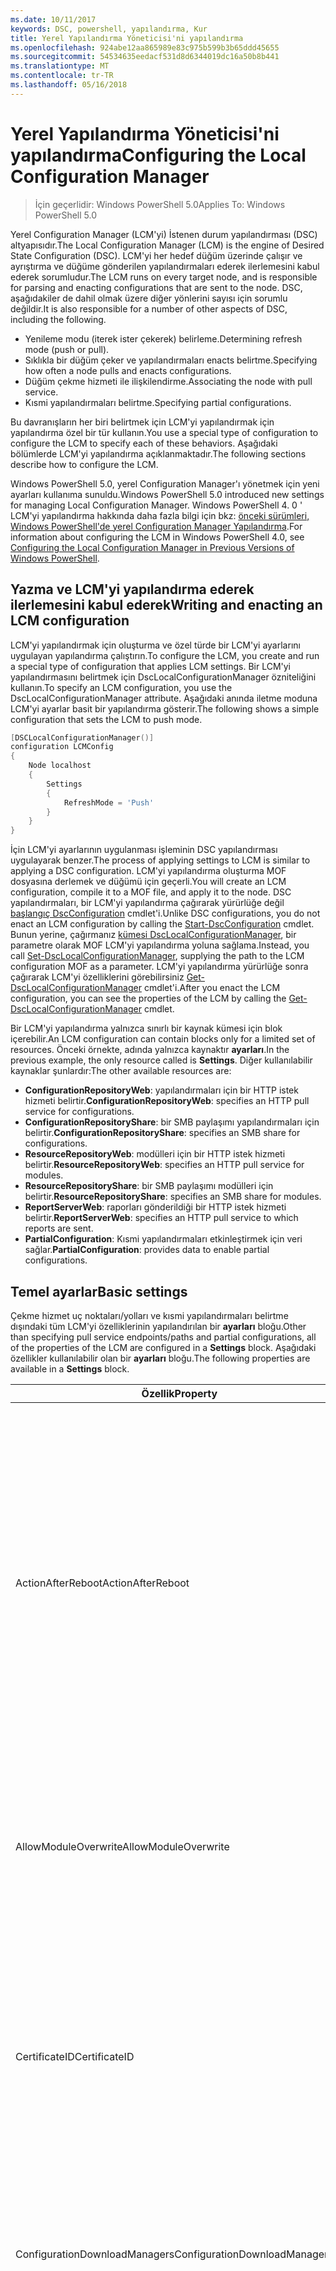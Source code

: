 ```yaml
---
ms.date: 10/11/2017
keywords: DSC, powershell, yapılandırma, Kur
title: Yerel Yapılandırma Yöneticisi'ni yapılandırma
ms.openlocfilehash: 924abe12aa865989e83c975b599b3b65ddd45655
ms.sourcegitcommit: 54534635eedacf531d8d6344019dc16a50b8b441
ms.translationtype: MT
ms.contentlocale: tr-TR
ms.lasthandoff: 05/16/2018
---
```

# <a name="configuring-the-local-configuration-manager"></a><span data-ttu-id="db938-103">Yerel Yapılandırma Yöneticisi'ni yapılandırma</span><span class="sxs-lookup"><span data-stu-id="db938-103">Configuring the Local Configuration Manager</span></span>

> <span data-ttu-id="db938-104">İçin geçerlidir: Windows PowerShell 5.0</span><span class="sxs-lookup"><span data-stu-id="db938-104">Applies To: Windows PowerShell 5.0</span></span>

<span data-ttu-id="db938-105">Yerel Configuration Manager (LCM'yi) İstenen durum yapılandırması (DSC) altyapısıdır.</span><span class="sxs-lookup"><span data-stu-id="db938-105">The Local Configuration Manager (LCM) is the engine of Desired State Configuration (DSC).</span></span>
<span data-ttu-id="db938-106">LCM'yi her hedef düğüm üzerinde çalışır ve ayrıştırma ve düğüme gönderilen yapılandırmaları ederek ilerlemesini kabul ederek sorumludur.</span><span class="sxs-lookup"><span data-stu-id="db938-106">The LCM runs on every target node, and is responsible for parsing and enacting configurations that are sent to the node.</span></span>
<span data-ttu-id="db938-107">DSC, aşağıdakiler de dahil olmak üzere diğer yönlerini sayısı için sorumlu değildir.</span><span class="sxs-lookup"><span data-stu-id="db938-107">It is also responsible for a number of other aspects of DSC, including the following.</span></span>

- <span data-ttu-id="db938-108">Yenileme modu (iterek ister çekerek) belirleme.</span><span class="sxs-lookup"><span data-stu-id="db938-108">Determining refresh mode (push or pull).</span></span>
- <span data-ttu-id="db938-109">Sıklıkla bir düğüm çeker ve yapılandırmaları enacts belirtme.</span><span class="sxs-lookup"><span data-stu-id="db938-109">Specifying how often a node pulls and enacts configurations.</span></span>
- <span data-ttu-id="db938-110">Düğüm çekme hizmeti ile ilişkilendirme.</span><span class="sxs-lookup"><span data-stu-id="db938-110">Associating the node with pull service.</span></span>
- <span data-ttu-id="db938-111">Kısmi yapılandırmaları belirtme.</span><span class="sxs-lookup"><span data-stu-id="db938-111">Specifying partial configurations.</span></span>

<span data-ttu-id="db938-112">Bu davranışların her biri belirtmek için LCM'yi yapılandırmak için yapılandırma özel bir tür kullanın.</span><span class="sxs-lookup"><span data-stu-id="db938-112">You use a special type of configuration to configure the LCM to specify each of these behaviors.</span></span>
<span data-ttu-id="db938-113">Aşağıdaki bölümlerde LCM'yi yapılandırma açıklanmaktadır.</span><span class="sxs-lookup"><span data-stu-id="db938-113">The following sections describe how to configure the LCM.</span></span>

<span data-ttu-id="db938-114">Windows PowerShell 5.0, yerel Configuration Manager'ı yönetmek için yeni ayarları kullanıma sunuldu.</span><span class="sxs-lookup"><span data-stu-id="db938-114">Windows PowerShell 5.0 introduced new settings for managing Local Configuration Manager.</span></span>
<span data-ttu-id="db938-115">Windows PowerShell 4. 0 ' LCM'yi yapılandırma hakkında daha fazla bilgi için bkz: [önceki sürümleri, Windows PowerShell'de yerel Configuration Manager Yapılandırma](metaconfig4.md).</span><span class="sxs-lookup"><span data-stu-id="db938-115">For information about configuring the LCM in Windows PowerShell 4.0, see [Configuring the Local Configuration Manager in Previous Versions of Windows PowerShell](metaconfig4.md).</span></span>

## <a name="writing-and-enacting-an-lcm-configuration"></a><span data-ttu-id="db938-116">Yazma ve LCM'yi yapılandırma ederek ilerlemesini kabul ederek</span><span class="sxs-lookup"><span data-stu-id="db938-116">Writing and enacting an LCM configuration</span></span>

<span data-ttu-id="db938-117">LCM'yi yapılandırmak için oluşturma ve özel türde bir LCM'yi ayarlarını uygulayan yapılandırma çalıştırın.</span><span class="sxs-lookup"><span data-stu-id="db938-117">To configure the LCM, you create and run a special type of configuration that applies LCM settings.</span></span>
<span data-ttu-id="db938-118">Bir LCM'yi yapılandırmasını belirtmek için DscLocalConfigurationManager özniteliğini kullanın.</span><span class="sxs-lookup"><span data-stu-id="db938-118">To specify an LCM configuration, you use the DscLocalConfigurationManager attribute.</span></span>
<span data-ttu-id="db938-119">Aşağıdaki anında iletme moduna LCM'yi ayarlar basit bir yapılandırma gösterir.</span><span class="sxs-lookup"><span data-stu-id="db938-119">The following shows a simple configuration that sets the LCM to push mode.</span></span>

```powershell
[DSCLocalConfigurationManager()]
configuration LCMConfig
{
    Node localhost
    {
        Settings
        {
            RefreshMode = 'Push'
        }
    }
}
```

<span data-ttu-id="db938-120">İçin LCM'yi ayarlarının uygulanması işleminin DSC yapılandırması uygulayarak benzer.</span><span class="sxs-lookup"><span data-stu-id="db938-120">The process of applying settings to LCM is similar to applying a DSC configuration.</span></span>
<span data-ttu-id="db938-121">LCM'yi yapılandırma oluşturma MOF dosyasına derlemek ve düğümü için geçerli.</span><span class="sxs-lookup"><span data-stu-id="db938-121">You will create an LCM configuration, compile it to a MOF file, and apply it to the node.</span></span>
<span data-ttu-id="db938-122">DSC yapılandırmaları, bir LCM'yi yapılandırma çağırarak yürürlüğe değil [başlangıç DscConfiguration](https://technet.microsoft.com/en-us/library/dn521623.aspx) cmdlet'i.</span><span class="sxs-lookup"><span data-stu-id="db938-122">Unlike DSC configurations, you do not enact an LCM configuration by calling the [Start-DscConfiguration](https://technet.microsoft.com/en-us/library/dn521623.aspx) cmdlet.</span></span>
<span data-ttu-id="db938-123">Bunun yerine, çağırmanız [kümesi DscLocalConfigurationManager](https://technet.microsoft.com/en-us/library/dn521621.aspx), bir parametre olarak MOF LCM'yi yapılandırma yoluna sağlama.</span><span class="sxs-lookup"><span data-stu-id="db938-123">Instead, you call [Set-DscLocalConfigurationManager](https://technet.microsoft.com/en-us/library/dn521621.aspx), supplying the path to the LCM configuration MOF as a parameter.</span></span>
<span data-ttu-id="db938-124">LCM'yi yapılandırma yürürlüğe sonra çağırarak LCM'yi özelliklerini görebilirsiniz [Get-DscLocalConfigurationManager](https://technet.microsoft.com/en-us/library/dn407378.aspx) cmdlet'i.</span><span class="sxs-lookup"><span data-stu-id="db938-124">After you enact the LCM configuration, you can see the properties of the LCM by calling the [Get-DscLocalConfigurationManager](https://technet.microsoft.com/en-us/library/dn407378.aspx) cmdlet.</span></span>

<span data-ttu-id="db938-125">Bir LCM'yi yapılandırma yalnızca sınırlı bir kaynak kümesi için blok içerebilir.</span><span class="sxs-lookup"><span data-stu-id="db938-125">An LCM configuration can contain blocks only for a limited set of resources.</span></span>
<span data-ttu-id="db938-126">Önceki örnekte, adında yalnızca kaynaktır **ayarları**.</span><span class="sxs-lookup"><span data-stu-id="db938-126">In the previous example, the only resource called is **Settings**.</span></span>
<span data-ttu-id="db938-127">Diğer kullanılabilir kaynaklar şunlardır:</span><span class="sxs-lookup"><span data-stu-id="db938-127">The other available resources are:</span></span>

* <span data-ttu-id="db938-128">**ConfigurationRepositoryWeb**: yapılandırmaları için bir HTTP istek hizmeti belirtir.</span><span class="sxs-lookup"><span data-stu-id="db938-128">**ConfigurationRepositoryWeb**: specifies an HTTP pull service for configurations.</span></span>
* <span data-ttu-id="db938-129">**ConfigurationRepositoryShare**: bir SMB paylaşımı yapılandırmaları için belirtir.</span><span class="sxs-lookup"><span data-stu-id="db938-129">**ConfigurationRepositoryShare**: specifies an SMB share for configurations.</span></span>
* <span data-ttu-id="db938-130">**ResourceRepositoryWeb**: modülleri için bir HTTP istek hizmeti belirtir.</span><span class="sxs-lookup"><span data-stu-id="db938-130">**ResourceRepositoryWeb**: specifies an HTTP pull service for modules.</span></span>
* <span data-ttu-id="db938-131">**ResourceRepositoryShare**: bir SMB paylaşımı modülleri için belirtir.</span><span class="sxs-lookup"><span data-stu-id="db938-131">**ResourceRepositoryShare**: specifies an SMB share for modules.</span></span>
* <span data-ttu-id="db938-132">**ReportServerWeb**: raporları gönderildiği bir HTTP istek hizmeti belirtir.</span><span class="sxs-lookup"><span data-stu-id="db938-132">**ReportServerWeb**: specifies an HTTP pull service to which reports are sent.</span></span>
* <span data-ttu-id="db938-133">**PartialConfiguration**: Kısmi yapılandırmaları etkinleştirmek için veri sağlar.</span><span class="sxs-lookup"><span data-stu-id="db938-133">**PartialConfiguration**: provides data to enable partial configurations.</span></span>

## <a name="basic-settings"></a><span data-ttu-id="db938-134">Temel ayarlar</span><span class="sxs-lookup"><span data-stu-id="db938-134">Basic settings</span></span>

<span data-ttu-id="db938-135">Çekme hizmet uç noktaları/yolları ve kısmi yapılandırmaları belirtme dışındaki tüm LCM'yi özelliklerinin yapılandırılan bir **ayarları** bloğu.</span><span class="sxs-lookup"><span data-stu-id="db938-135">Other than specifying pull service endpoints/paths and partial configurations, all of the properties of the LCM are configured in a **Settings** block.</span></span>
<span data-ttu-id="db938-136">Aşağıdaki özellikler kullanılabilir olan bir **ayarları** bloğu.</span><span class="sxs-lookup"><span data-stu-id="db938-136">The following properties are available in a **Settings** block.</span></span>

|  <span data-ttu-id="db938-137">Özellik</span><span class="sxs-lookup"><span data-stu-id="db938-137">Property</span></span>  |  <span data-ttu-id="db938-138">Tür</span><span class="sxs-lookup"><span data-stu-id="db938-138">Type</span></span>  |  <span data-ttu-id="db938-139">Açıklama</span><span class="sxs-lookup"><span data-stu-id="db938-139">Description</span></span>   |
|----------- |------- |--------------- |
| <span data-ttu-id="db938-140">ActionAfterReboot</span><span class="sxs-lookup"><span data-stu-id="db938-140">ActionAfterReboot</span></span>| <span data-ttu-id="db938-141">dize</span><span class="sxs-lookup"><span data-stu-id="db938-141">string</span></span>| <span data-ttu-id="db938-142">Bir yeniden başlatmadan sonra bir yapılandırma uygulanması sırasında neler belirtir.</span><span class="sxs-lookup"><span data-stu-id="db938-142">Specifies what happens after a reboot during the application of a configuration.</span></span> <span data-ttu-id="db938-143">Olası değerler şunlardır: __"ContinueConfiguration"__ ve __"StopConfiguration"__.</span><span class="sxs-lookup"><span data-stu-id="db938-143">The possible values are __"ContinueConfiguration"__ and __"StopConfiguration"__.</span></span> <ul><li> <span data-ttu-id="db938-144">__ContinueConfiguration__: Makine yeniden başlatıldıktan sonra geçerli yapılandırmayı uygulama devam edin.</span><span class="sxs-lookup"><span data-stu-id="db938-144">__ContinueConfiguration__: Continue applying the current configuration after machine reboot.</span></span> <span data-ttu-id="db938-145">Bu varsayılan değerdir</span><span class="sxs-lookup"><span data-stu-id="db938-145">This is the default value</span></span></li><li><span data-ttu-id="db938-146">__StopConfiguration__: Makine yeniden başlatıldıktan sonra geçerli yapılandırmasını durdurun.</span><span class="sxs-lookup"><span data-stu-id="db938-146">__StopConfiguration__: Stop the current configuration after machine reboot.</span></span></li></ul>|
| <span data-ttu-id="db938-147">AllowModuleOverwrite</span><span class="sxs-lookup"><span data-stu-id="db938-147">AllowModuleOverwrite</span></span>| <span data-ttu-id="db938-148">bool</span><span class="sxs-lookup"><span data-stu-id="db938-148">bool</span></span>| <span data-ttu-id="db938-149">__$TRUE__ çekme hizmetten indirilen yeni yapılandırmaların hedef düğümde bulunan eski olanları üzerine yazmak için izinleri olup olmadığını.</span><span class="sxs-lookup"><span data-stu-id="db938-149">__$TRUE__ if new configurations downloaded from the pull service are allowed to overwrite the old ones on the target node.</span></span> <span data-ttu-id="db938-150">Aksi takdirde $FALSE.</span><span class="sxs-lookup"><span data-stu-id="db938-150">Otherwise, $FALSE.</span></span>|
| <span data-ttu-id="db938-151">CertificateID</span><span class="sxs-lookup"><span data-stu-id="db938-151">CertificateID</span></span>| <span data-ttu-id="db938-152">dize</span><span class="sxs-lookup"><span data-stu-id="db938-152">string</span></span>| <span data-ttu-id="db938-153">Kimlik bilgilerinin güvenliğini sağlamak için kullanılan bir sertifikanın parmak izini bir yapılandırmada geçirildi.</span><span class="sxs-lookup"><span data-stu-id="db938-153">The thumbprint of a certificate used to secure credentials passed in a configuration.</span></span> <span data-ttu-id="db938-154">Daha fazla bilgi için bkz: [Windows PowerShell istenen durum Yapılandırması'te kimlik bilgilerini güvenli hale getirmek istediğiniz](http://blogs.msdn.com/b/powershell/archive/2014/01/31/want-to-secure-credentials-in-windows-powershell-desired-state-configuration.aspx)?</span><span class="sxs-lookup"><span data-stu-id="db938-154">For more information see [Want to secure credentials in Windows PowerShell Desired State Configuration](http://blogs.msdn.com/b/powershell/archive/2014/01/31/want-to-secure-credentials-in-windows-powershell-desired-state-configuration.aspx)?.</span></span> <br> <span data-ttu-id="db938-155">__Not:__ bu Azure Automation DSC çekme hizmeti kullanıyorsanız otomatik olarak yönetilir.</span><span class="sxs-lookup"><span data-stu-id="db938-155">__Note:__ this is managed automatically if using Azure Automation DSC pull service.</span></span>|
| <span data-ttu-id="db938-156">ConfigurationDownloadManagers</span><span class="sxs-lookup"><span data-stu-id="db938-156">ConfigurationDownloadManagers</span></span>| <span data-ttu-id="db938-157">CimInstance]</span><span class="sxs-lookup"><span data-stu-id="db938-157">CimInstance[]</span></span>| <span data-ttu-id="db938-158">Kullanımdan kalktı.</span><span class="sxs-lookup"><span data-stu-id="db938-158">Obsolete.</span></span> <span data-ttu-id="db938-159">Kullanım __ConfigurationRepositoryWeb__ ve __ConfigurationRepositoryShare__ yapılandırma çekme tanımlamak için blokları hizmet uç noktaları.</span><span class="sxs-lookup"><span data-stu-id="db938-159">Use __ConfigurationRepositoryWeb__ and __ConfigurationRepositoryShare__ blocks to define configuration pull service endpoints.</span></span>|
| <span data-ttu-id="db938-160">ConfigurationID</span><span class="sxs-lookup"><span data-stu-id="db938-160">ConfigurationID</span></span>| <span data-ttu-id="db938-161">dize</span><span class="sxs-lookup"><span data-stu-id="db938-161">string</span></span>| <span data-ttu-id="db938-162">Geriye dönük uyumluluk eski çekme ile hizmet için sürümleri.</span><span class="sxs-lookup"><span data-stu-id="db938-162">For backwards compatibility with older pull service versions.</span></span> <span data-ttu-id="db938-163">Bir çekme hizmetinden almak için yapılandırma dosyasını tanımlayan bir GUID.</span><span class="sxs-lookup"><span data-stu-id="db938-163">A GUID that identifies the configuration file to get from a pull service.</span></span> <span data-ttu-id="db938-164">Düğüm yapılandırmasının adı MOF olarak adlandırılmışsa ConfigurationID.mof yapılandırmaları çekme hizmette çeker.</span><span class="sxs-lookup"><span data-stu-id="db938-164">The node will pull configurations on the pull service if the name of the configuration MOF is named ConfigurationID.mof.</span></span><br> <span data-ttu-id="db938-165">__Not:__ bu özelliği ayarlarsanız, düğüm çekme hizmeti ile kullanarak kaydetme __RegistrationKey__ çalışmıyor.</span><span class="sxs-lookup"><span data-stu-id="db938-165">__Note:__ If you set this property, registering the node with a pull service by using __RegistrationKey__ does not work.</span></span> <span data-ttu-id="db938-166">Daha fazla bilgi için bkz: [yapılandırmasına sahip bir çekme istemcisi ayarlama](pullClientConfigNames.md).</span><span class="sxs-lookup"><span data-stu-id="db938-166">For more information, see [Setting up a pull client with configuration names](pullClientConfigNames.md).</span></span>|
| <span data-ttu-id="db938-167">ConfigurationMode</span><span class="sxs-lookup"><span data-stu-id="db938-167">ConfigurationMode</span></span>| <span data-ttu-id="db938-168">dize</span><span class="sxs-lookup"><span data-stu-id="db938-168">string</span></span> | <span data-ttu-id="db938-169">Nasıl LCM'yi gerçekten yapılandırması için hedef düğümleri geçerlidir belirtir.</span><span class="sxs-lookup"><span data-stu-id="db938-169">Specifies how the LCM actually applies the configuration to the target nodes.</span></span> <span data-ttu-id="db938-170">Olası değerler şunlardır: __"ApplyOnly"__,__"ApplyAndMonitor"__, ve __"ApplyAndAutoCorrect"__.</span><span class="sxs-lookup"><span data-stu-id="db938-170">Possible values are __"ApplyOnly"__,__"ApplyAndMonitor"__, and __"ApplyAndAutoCorrect"__.</span></span> <ul><li><span data-ttu-id="db938-171">__ApplyOnly__: DSC yapılandırmasını uygular ve yeni bir yapılandırma hedef düğüme veya yeni bir yapılandırma bir hizmetinden çekilir itildiği sürece başka hiçbir şey yapmaz.</span><span class="sxs-lookup"><span data-stu-id="db938-171">__ApplyOnly__: DSC applies the configuration and does nothing further unless a new configuration is pushed to the target node or when a new configuration is pulled from a service.</span></span> <span data-ttu-id="db938-172">Yeni yapılandırma ilk uygulamadan sonra DSC önceden yapılandırılmış bir durumdan kayması kontrol etmez.</span><span class="sxs-lookup"><span data-stu-id="db938-172">After initial application of a new configuration, DSC does not check for drift from a previously configured state.</span></span> <span data-ttu-id="db938-173">Önce başarılı olana kadar yapılandırmayı uygulamak DSC deneyecek Not __ApplyOnly__ etkisi alır.</span><span class="sxs-lookup"><span data-stu-id="db938-173">Note that DSC will attempt to apply the configuration until it is successful before __ApplyOnly__ takes effect.</span></span> </li><li> <span data-ttu-id="db938-174">__ApplyAndMonitor__: Bu varsayılan değerdir.</span><span class="sxs-lookup"><span data-stu-id="db938-174">__ApplyAndMonitor__: This is the default value.</span></span> <span data-ttu-id="db938-175">LCM'yi yeni tüm yapılandırmalar için geçerlidir.</span><span class="sxs-lookup"><span data-stu-id="db938-175">The LCM applies any new configurations.</span></span> <span data-ttu-id="db938-176">Hedef düğüm istenen durumundan drifts yeni yapılandırma ilk uygulamadan sonra günlükleri tutarsızlık DSC bildirir.</span><span class="sxs-lookup"><span data-stu-id="db938-176">After initial application of a new configuration, if the target node drifts from the desired state, DSC reports the discrepancy in logs.</span></span> <span data-ttu-id="db938-177">Önce başarılı olana kadar yapılandırmayı uygulamak DSC deneyecek Not __ApplyAndMonitor__ etkisi alır.</span><span class="sxs-lookup"><span data-stu-id="db938-177">Note that DSC will attempt to apply the configuration until it is successful before __ApplyAndMonitor__ takes effect.</span></span></li><li><span data-ttu-id="db938-178">__ApplyAndAutoCorrect__: DSC tüm yeni yapılandırmaları uygular.</span><span class="sxs-lookup"><span data-stu-id="db938-178">__ApplyAndAutoCorrect__: DSC applies any new configurations.</span></span> <span data-ttu-id="db938-179">DSC hedef düğüm istenen durumundan drifts, yeni yapılandırma ilk uygulamadan sonra günlükleri tutarsızlık raporları ve geçerli yapılandırma yeniden uygular.</span><span class="sxs-lookup"><span data-stu-id="db938-179">After initial application of a new configuration, if the target node drifts from the desired state, DSC reports the discrepancy in logs, and then re-applies the current configuration.</span></span></li></ul>|
| <span data-ttu-id="db938-180">ConfigurationModeFrequencyMins</span><span class="sxs-lookup"><span data-stu-id="db938-180">ConfigurationModeFrequencyMins</span></span>| <span data-ttu-id="db938-181">UInt32</span><span class="sxs-lookup"><span data-stu-id="db938-181">UInt32</span></span>| <span data-ttu-id="db938-182">Sıklıkla, dakika cinsinden geçerli yapılandırmasını teslim uygulanan ve.</span><span class="sxs-lookup"><span data-stu-id="db938-182">How often, in minutes, the current configuration is checked and applied.</span></span> <span data-ttu-id="db938-183">ConfigurationMode özelliği için ApplyOnly ayarlanmışsa, bu özellik yoksayılır.</span><span class="sxs-lookup"><span data-stu-id="db938-183">This property is ignored if the ConfigurationMode property is set to ApplyOnly.</span></span> <span data-ttu-id="db938-184">Varsayılan değer 15'tir.</span><span class="sxs-lookup"><span data-stu-id="db938-184">The default value is 15.</span></span>|
| <span data-ttu-id="db938-185">DebugMode</span><span class="sxs-lookup"><span data-stu-id="db938-185">DebugMode</span></span>| <span data-ttu-id="db938-186">dize</span><span class="sxs-lookup"><span data-stu-id="db938-186">string</span></span>| <span data-ttu-id="db938-187">Olası değerler şunlardır: __hiçbiri__, __ForceModuleImport__, ve __tüm__.</span><span class="sxs-lookup"><span data-stu-id="db938-187">Possible values are __None__, __ForceModuleImport__, and __All__.</span></span> <ul><li><span data-ttu-id="db938-188">Kümesine __hiçbiri__ önbelleğe alınmış kaynakları kullanmak için.</span><span class="sxs-lookup"><span data-stu-id="db938-188">Set to __None__ to use cached resources.</span></span> <span data-ttu-id="db938-189">Bu varsayılandır ve üretim senaryolarında kullanılmalıdır.</span><span class="sxs-lookup"><span data-stu-id="db938-189">This is the default and should be used in production scenarios.</span></span></li><li><span data-ttu-id="db938-190">Ayarını __ForceModuleImport__, daha önce yüklenen ve önbelleğe alınmış olsa bile herhangi bir DSC kaynağı modül yeniden yüklemek LCM'yi neden olur.</span><span class="sxs-lookup"><span data-stu-id="db938-190">Setting to __ForceModuleImport__, causes the LCM to reload any DSC resource modules, even if they have been previously loaded and cached.</span></span> <span data-ttu-id="db938-191">Her modülü kullanmak üzere yeniden gibi bu DSC işlemlerinin performansını etkiler.</span><span class="sxs-lookup"><span data-stu-id="db938-191">This impacts the performance of DSC operations as each module is reloaded on use.</span></span> <span data-ttu-id="db938-192">Kaynak hata ayıklama sırasında bu değer genellikle kullanırsınız</span><span class="sxs-lookup"><span data-stu-id="db938-192">Typically you would use this value while debugging a resource</span></span></li><li><span data-ttu-id="db938-193">Bu sürümde, __tüm__ aynı __ForceModuleImport__</span><span class="sxs-lookup"><span data-stu-id="db938-193">In this release, __All__ is same as __ForceModuleImport__</span></span></li></ul> |
| <span data-ttu-id="db938-194">RebootNodeIfNeeded</span><span class="sxs-lookup"><span data-stu-id="db938-194">RebootNodeIfNeeded</span></span>| <span data-ttu-id="db938-195">bool</span><span class="sxs-lookup"><span data-stu-id="db938-195">bool</span></span>| <span data-ttu-id="db938-196">Bu ayar __$true__ otomatik olarak yeniden başlatma uygulandığından gerektiren bir yapılandırma sonra düğümü yeniden başlatma için.</span><span class="sxs-lookup"><span data-stu-id="db938-196">Set this to __$true__ to automatically reboot the node after a configuration that requires reboot is applied.</span></span> <span data-ttu-id="db938-197">Aksi takdirde, el ile düğümü gerektirdiği herhangi bir yapılandırma için yeniden başlatma gerekir.</span><span class="sxs-lookup"><span data-stu-id="db938-197">Otherwise, you will have to manually reboot the node for any configuration that requires it.</span></span> <span data-ttu-id="db938-198">Varsayılan değer __$false__.</span><span class="sxs-lookup"><span data-stu-id="db938-198">The default value is __$false__.</span></span> <span data-ttu-id="db938-199">Bir yeniden başlatma koşulu DSC (örneğin, Windows Installer) dışında bir şey tarafından geçirilmeden olduğunda bu ayarı kullanmak için bu ayar ile birleştirerek [xPendingReboot](https://github.com/powershell/xpendingreboot) modülü.</span><span class="sxs-lookup"><span data-stu-id="db938-199">To use this setting when a reboot condition is enacted by something other than DSC (such as Windows Installer), combine this setting with the [xPendingReboot](https://github.com/powershell/xpendingreboot) module.</span></span>|
| <span data-ttu-id="db938-200">RefreshMode</span><span class="sxs-lookup"><span data-stu-id="db938-200">RefreshMode</span></span>| <span data-ttu-id="db938-201">dize</span><span class="sxs-lookup"><span data-stu-id="db938-201">string</span></span>| <span data-ttu-id="db938-202">Nasıl LCM'yi yapılandırmalarını alır belirtir.</span><span class="sxs-lookup"><span data-stu-id="db938-202">Specifies how the LCM gets configurations.</span></span> <span data-ttu-id="db938-203">Olası değerler şunlardır: __"Disabled"__, __"Gönderme"__, ve __"Çekme"__.</span><span class="sxs-lookup"><span data-stu-id="db938-203">The possible values are __"Disabled"__, __"Push"__, and __"Pull"__.</span></span> <ul><li><span data-ttu-id="db938-204">__Devre dışı__: Bu düğümün DSC yapılandırmaları devre dışı.</span><span class="sxs-lookup"><span data-stu-id="db938-204">__Disabled__: DSC configurations are disabled for this node.</span></span></li><li> <span data-ttu-id="db938-205">__Anında__: yapılandırmaları başlatılan çağırarak [başlangıç DscConfiguration](https://technet.microsoft.com/en-us/library/dn521623.aspx) cmdlet'i.</span><span class="sxs-lookup"><span data-stu-id="db938-205">__Push__: Configurations are initiated by calling the [Start-DscConfiguration](https://technet.microsoft.com/en-us/library/dn521623.aspx) cmdlet.</span></span> <span data-ttu-id="db938-206">Yapılandırma düğüme hemen uygulanır.</span><span class="sxs-lookup"><span data-stu-id="db938-206">The configuration is applied immediately to the node.</span></span> <span data-ttu-id="db938-207">Bu varsayılan değerdir.</span><span class="sxs-lookup"><span data-stu-id="db938-207">This is the default value.</span></span></li><li><span data-ttu-id="db938-208">__Çekme:__ düğüm yapılandırmaları çekme hizmeti veya SMB yolundan düzenli olarak denetlemek için yapılandırılmış.</span><span class="sxs-lookup"><span data-stu-id="db938-208">__Pull:__ The node is configured to regularly check for configurations from a pull service or SMB path.</span></span> <span data-ttu-id="db938-209">Bu özellik ayarlanmışsa __çekme__, HTTP (hizmeti) veya SMB (paylaşım) yolunda belirtmelisiniz bir __ConfigurationRepositoryWeb__ veya __ConfigurationRepositoryShare__ bloğu.</span><span class="sxs-lookup"><span data-stu-id="db938-209">If this property is set to __Pull__, you must specify an HTTP (service) or SMB (share) path in a __ConfigurationRepositoryWeb__ or __ConfigurationRepositoryShare__ block.</span></span></li></ul>|
| <span data-ttu-id="db938-210">RefreshFrequencyMins</span><span class="sxs-lookup"><span data-stu-id="db938-210">RefreshFrequencyMins</span></span>| <span data-ttu-id="db938-211">uint32</span><span class="sxs-lookup"><span data-stu-id="db938-211">Uint32</span></span>| <span data-ttu-id="db938-212">Zaman aralığını dakika cinsinden en LCM'yi güncelleştirilmiş yapılandırmalarını almak için bir çekme hizmeti denetler.</span><span class="sxs-lookup"><span data-stu-id="db938-212">The time interval, in minutes, at which the LCM checks a pull service to get updated configurations.</span></span> <span data-ttu-id="db938-213">LCM'yi çekme modunda yapılandırılmamışsa, bu değer yoksayılır.</span><span class="sxs-lookup"><span data-stu-id="db938-213">This value is ignored if the LCM is not configured in pull mode.</span></span> <span data-ttu-id="db938-214">Varsayılan değer 30’dur.</span><span class="sxs-lookup"><span data-stu-id="db938-214">The default value is 30.</span></span>|
| <span data-ttu-id="db938-215">ReportManagers</span><span class="sxs-lookup"><span data-stu-id="db938-215">ReportManagers</span></span>| <span data-ttu-id="db938-216">CimInstance]</span><span class="sxs-lookup"><span data-stu-id="db938-216">CimInstance[]</span></span>| <span data-ttu-id="db938-217">Kullanımdan kalktı.</span><span class="sxs-lookup"><span data-stu-id="db938-217">Obsolete.</span></span> <span data-ttu-id="db938-218">Kullanım __ReportServerWeb__ blokları göndermek için bir uç nokta tanımlamak için bir çekme hizmetine veri raporlama.</span><span class="sxs-lookup"><span data-stu-id="db938-218">Use __ReportServerWeb__ blocks to define an endpoint to send reporting data to a pull service.</span></span>|
| <span data-ttu-id="db938-219">ResourceModuleManagers</span><span class="sxs-lookup"><span data-stu-id="db938-219">ResourceModuleManagers</span></span>| <span data-ttu-id="db938-220">CimInstance]</span><span class="sxs-lookup"><span data-stu-id="db938-220">CimInstance[]</span></span>| <span data-ttu-id="db938-221">Kullanımdan kalktı.</span><span class="sxs-lookup"><span data-stu-id="db938-221">Obsolete.</span></span> <span data-ttu-id="db938-222">Kullanım __ResourceRepositoryWeb__ ve __ResourceRepositoryShare__ blokları çekme tanımlamak için HTTP uç noktaları veya SMB yolları, sırasıyla hizmet.</span><span class="sxs-lookup"><span data-stu-id="db938-222">Use __ResourceRepositoryWeb__ and __ResourceRepositoryShare__ blocks to define pull service HTTP endpoints or SMB paths, respectively.</span></span>|
| <span data-ttu-id="db938-223">PartialConfigurations</span><span class="sxs-lookup"><span data-stu-id="db938-223">PartialConfigurations</span></span>| <span data-ttu-id="db938-224">CimInstance</span><span class="sxs-lookup"><span data-stu-id="db938-224">CimInstance</span></span>| <span data-ttu-id="db938-225">Henüz uygulanmadı.</span><span class="sxs-lookup"><span data-stu-id="db938-225">Not implemented.</span></span> <span data-ttu-id="db938-226">Kullanmayın.</span><span class="sxs-lookup"><span data-stu-id="db938-226">Do not use.</span></span>|
| <span data-ttu-id="db938-227">StatusRetentionTimeInDays</span><span class="sxs-lookup"><span data-stu-id="db938-227">StatusRetentionTimeInDays</span></span> | <span data-ttu-id="db938-228">UInt32</span><span class="sxs-lookup"><span data-stu-id="db938-228">UInt32</span></span>| <span data-ttu-id="db938-229">Geçerli yapılandırma durumunu LCM'yi tutar gün sayısı.</span><span class="sxs-lookup"><span data-stu-id="db938-229">The number of days the LCM keeps the status of the current configuration.</span></span>|

## <a name="pull-service"></a><span data-ttu-id="db938-230">Çekme Hizmeti</span><span class="sxs-lookup"><span data-stu-id="db938-230">Pull service</span></span>

<span data-ttu-id="db938-231">LCM'yi yapılandırma çekme hizmet uç noktaları aşağıdaki türlerini tanımlama destekler:</span><span class="sxs-lookup"><span data-stu-id="db938-231">LCM configuration supports defining the following types of pull service endpoints:</span></span>

- <span data-ttu-id="db938-232">**Yapılandırma sunucusu**: DSC yapılandırmaları için depo.</span><span class="sxs-lookup"><span data-stu-id="db938-232">**Configuration server**: A repository for DSC configurations.</span></span> <span data-ttu-id="db938-233">Kullanarak yapılandırma sunucularına tanımlayın **ConfigurationRepositoryWeb** (için web tabanlı sunucular) ve **ConfigurationRepositoryShare** (için SMB tabanlı sunucular) engeller.</span><span class="sxs-lookup"><span data-stu-id="db938-233">Define configuration servers by using **ConfigurationRepositoryWeb** (for web-based servers) and **ConfigurationRepositoryShare** (for SMB-based servers) blocks.</span></span>
- <span data-ttu-id="db938-234">**Kaynak sunucuda**: PowerShell modülleri paketlenmiş DSC kaynakları için depo.</span><span class="sxs-lookup"><span data-stu-id="db938-234">**Resource server**: A repository for DSC resources, packaged as PowerShell modules.</span></span> <span data-ttu-id="db938-235">Kaynak sunucuları kullanarak tanımlayın **ResourceRepositoryWeb** (için web tabanlı sunucular) ve **ResourceRepositoryShare** (için SMB tabanlı sunucular) engeller.</span><span class="sxs-lookup"><span data-stu-id="db938-235">Define resource servers by using **ResourceRepositoryWeb** (for web-based servers) and **ResourceRepositoryShare** (for SMB-based servers) blocks.</span></span>
- <span data-ttu-id="db938-236">**Rapor sunucusu**: DSC rapor veri gönderen bir hizmet.</span><span class="sxs-lookup"><span data-stu-id="db938-236">**Report server**: A service that DSC sends report data to.</span></span> <span data-ttu-id="db938-237">Rapor sunucusu kullanarak tanımlayın **ReportServerWeb** engeller.</span><span class="sxs-lookup"><span data-stu-id="db938-237">Define report servers by using **ReportServerWeb** blocks.</span></span> <span data-ttu-id="db938-238">Bir rapor sunucusu web hizmeti olması gerekir.</span><span class="sxs-lookup"><span data-stu-id="db938-238">A report server must be a web service.</span></span>

<span data-ttu-id="db938-239">Çekme hizmeti hakkında daha fazla ayrıntı görmek için [istenen durum yapılandırması çekme hizmeti](pullServer.md).</span><span class="sxs-lookup"><span data-stu-id="db938-239">For more details on pull service see, [Desired State Configuration Pull Service](pullServer.md).</span></span>

## <a name="configuration-server-blocks"></a><span data-ttu-id="db938-240">Yapılandırma sunucusu blokları</span><span class="sxs-lookup"><span data-stu-id="db938-240">Configuration server blocks</span></span>

<span data-ttu-id="db938-241">Bir web tabanlı yapılandırma sunucusu tanımlamak için oluşturduğunuz bir **ConfigurationRepositoryWeb** bloğu.</span><span class="sxs-lookup"><span data-stu-id="db938-241">To define a web-based configuration server, you create a **ConfigurationRepositoryWeb** block.</span></span>
<span data-ttu-id="db938-242">A **ConfigurationRepositoryWeb** aşağıdaki özellikleri tanımlar.</span><span class="sxs-lookup"><span data-stu-id="db938-242">A **ConfigurationRepositoryWeb** defines the following properties.</span></span>

|<span data-ttu-id="db938-243">Özellik</span><span class="sxs-lookup"><span data-stu-id="db938-243">Property</span></span>|<span data-ttu-id="db938-244">Tür</span><span class="sxs-lookup"><span data-stu-id="db938-244">Type</span></span>|<span data-ttu-id="db938-245">Açıklama</span><span class="sxs-lookup"><span data-stu-id="db938-245">Description</span></span>|
|---|---|---|
|<span data-ttu-id="db938-246">AllowUnsecureConnection</span><span class="sxs-lookup"><span data-stu-id="db938-246">AllowUnsecureConnection</span></span>|<span data-ttu-id="db938-247">bool</span><span class="sxs-lookup"><span data-stu-id="db938-247">bool</span></span>|<span data-ttu-id="db938-248">Kümesine **$TRUE** kimlik doğrulaması olmadan sunucu düğümünden bağlantılara izin vermek için.</span><span class="sxs-lookup"><span data-stu-id="db938-248">Set to **$TRUE** to allow connections from the node to the server without authentication.</span></span> <span data-ttu-id="db938-249">Kümesine **$FALSE** kimlik doğrulaması istemek için.</span><span class="sxs-lookup"><span data-stu-id="db938-249">Set to **$FALSE** to require authentication.</span></span>|
|<span data-ttu-id="db938-250">CertificateID</span><span class="sxs-lookup"><span data-stu-id="db938-250">CertificateID</span></span>|<span data-ttu-id="db938-251">dize</span><span class="sxs-lookup"><span data-stu-id="db938-251">string</span></span>|<span data-ttu-id="db938-252">Sunucuya kimlik doğrulaması için kullanılan bir sertifika parmak izi.</span><span class="sxs-lookup"><span data-stu-id="db938-252">The thumbprint of a certificate used to authenticate to the server.</span></span>|
|<span data-ttu-id="db938-253">ConfigurationNames</span><span class="sxs-lookup"><span data-stu-id="db938-253">ConfigurationNames</span></span>|<span data-ttu-id="db938-254">String]</span><span class="sxs-lookup"><span data-stu-id="db938-254">String[]</span></span>|<span data-ttu-id="db938-255">Hedef düğüm tarafından alınmasını yapılandırmaları adlarının dizisini.</span><span class="sxs-lookup"><span data-stu-id="db938-255">An array of names of configurations to be pulled by the target node.</span></span> <span data-ttu-id="db938-256">Yalnızca düğüm çekme hizmetiyle kullanarak kayıtlı değilse bu kullanılan bir **RegistrationKey**.</span><span class="sxs-lookup"><span data-stu-id="db938-256">These are used only if the node is registered with the pull service by using a **RegistrationKey**.</span></span> <span data-ttu-id="db938-257">Daha fazla bilgi için bkz: [yapılandırmasına sahip bir çekme istemcisi ayarlama](pullClientConfigNames.md).</span><span class="sxs-lookup"><span data-stu-id="db938-257">For more information, see [Setting up a pull client with configuration names](pullClientConfigNames.md).</span></span>|
|<span data-ttu-id="db938-258">RegistrationKey</span><span class="sxs-lookup"><span data-stu-id="db938-258">RegistrationKey</span></span>|<span data-ttu-id="db938-259">dize</span><span class="sxs-lookup"><span data-stu-id="db938-259">string</span></span>|<span data-ttu-id="db938-260">Düğüm çekme hizmetine kaydolur GUID.</span><span class="sxs-lookup"><span data-stu-id="db938-260">A GUID that registers the node with the pull service.</span></span> <span data-ttu-id="db938-261">Daha fazla bilgi için bkz: [yapılandırmasına sahip bir çekme istemcisi ayarlama](pullClientConfigNames.md).</span><span class="sxs-lookup"><span data-stu-id="db938-261">For more information, see [Setting up a pull client with configuration names](pullClientConfigNames.md).</span></span>|
|<span data-ttu-id="db938-262">ServerURL</span><span class="sxs-lookup"><span data-stu-id="db938-262">ServerURL</span></span>|<span data-ttu-id="db938-263">dize</span><span class="sxs-lookup"><span data-stu-id="db938-263">string</span></span>|<span data-ttu-id="db938-264">Yapılandırma hizmeti URL'si.</span><span class="sxs-lookup"><span data-stu-id="db938-264">The URL of the configuration service.</span></span>|

<span data-ttu-id="db938-265">Şirket içi düğümler için kullanılabilir - ConfigurationRepositoryWeb değerini yapılandırma basitleştirmek için bir örnek komut dosyası bkz [oluşturma DSC metaconfigurations](https://docs.microsoft.com/en-us/azure/automation/automation-dsc-onboarding#generating-dsc-metaconfigurations)</span><span class="sxs-lookup"><span data-stu-id="db938-265">An example script to simplify configuring the ConfigurationRepositoryWeb value for on-premises nodes is available - see [Generating DSC metaconfigurations](https://docs.microsoft.com/en-us/azure/automation/automation-dsc-onboarding#generating-dsc-metaconfigurations)</span></span>

<span data-ttu-id="db938-266">Bir SMB tabanlı yapılandırma sunucusu tanımlamak için oluşturduğunuz bir **ConfigurationRepositoryShare** bloğu.</span><span class="sxs-lookup"><span data-stu-id="db938-266">To define an SMB-based configuration server, you create a **ConfigurationRepositoryShare** block.</span></span>
<span data-ttu-id="db938-267">A **ConfigurationRepositoryShare** aşağıdaki özellikleri tanımlar.</span><span class="sxs-lookup"><span data-stu-id="db938-267">A **ConfigurationRepositoryShare** defines the following properties.</span></span>

|<span data-ttu-id="db938-268">Özellik</span><span class="sxs-lookup"><span data-stu-id="db938-268">Property</span></span>|<span data-ttu-id="db938-269">Tür</span><span class="sxs-lookup"><span data-stu-id="db938-269">Type</span></span>|<span data-ttu-id="db938-270">Açıklama</span><span class="sxs-lookup"><span data-stu-id="db938-270">Description</span></span>|
|---|---|---|
|<span data-ttu-id="db938-271">kimlik bilgisi</span><span class="sxs-lookup"><span data-stu-id="db938-271">Credential</span></span>|<span data-ttu-id="db938-272">MSFT_Credential</span><span class="sxs-lookup"><span data-stu-id="db938-272">MSFT_Credential</span></span>|<span data-ttu-id="db938-273">SMB paylaşımı kimliğini doğrulamak için kullanılan kimlik bilgileri.</span><span class="sxs-lookup"><span data-stu-id="db938-273">The credential used to authenticate to the SMB share.</span></span>|
|<span data-ttu-id="db938-274">Kaynak yolu</span><span class="sxs-lookup"><span data-stu-id="db938-274">SourcePath</span></span>|<span data-ttu-id="db938-275">dize</span><span class="sxs-lookup"><span data-stu-id="db938-275">string</span></span>|<span data-ttu-id="db938-276">SMB paylaşım yolu.</span><span class="sxs-lookup"><span data-stu-id="db938-276">The path of the SMB share.</span></span>|

## <a name="resource-server-blocks"></a><span data-ttu-id="db938-277">Kaynak sunucu blokları</span><span class="sxs-lookup"><span data-stu-id="db938-277">Resource server blocks</span></span>

<span data-ttu-id="db938-278">Bir web tabanlı kaynak sunucusu tanımlamak için oluşturduğunuz bir **ResourceRepositoryWeb** bloğu.</span><span class="sxs-lookup"><span data-stu-id="db938-278">To define a web-based resource server, you create a **ResourceRepositoryWeb** block.</span></span>
<span data-ttu-id="db938-279">A **ResourceRepositoryWeb** aşağıdaki özellikleri tanımlar.</span><span class="sxs-lookup"><span data-stu-id="db938-279">A **ResourceRepositoryWeb** defines the following properties.</span></span>

|<span data-ttu-id="db938-280">Özellik</span><span class="sxs-lookup"><span data-stu-id="db938-280">Property</span></span>|<span data-ttu-id="db938-281">Tür</span><span class="sxs-lookup"><span data-stu-id="db938-281">Type</span></span>|<span data-ttu-id="db938-282">Açıklama</span><span class="sxs-lookup"><span data-stu-id="db938-282">Description</span></span>|
|---|---|---|
|<span data-ttu-id="db938-283">AllowUnsecureConnection</span><span class="sxs-lookup"><span data-stu-id="db938-283">AllowUnsecureConnection</span></span>|<span data-ttu-id="db938-284">bool</span><span class="sxs-lookup"><span data-stu-id="db938-284">bool</span></span>|<span data-ttu-id="db938-285">Kümesine **$TRUE** kimlik doğrulaması olmadan sunucu düğümünden bağlantılara izin vermek için.</span><span class="sxs-lookup"><span data-stu-id="db938-285">Set to **$TRUE** to allow connections from the node to the server without authentication.</span></span> <span data-ttu-id="db938-286">Kümesine **$FALSE** kimlik doğrulaması istemek için.</span><span class="sxs-lookup"><span data-stu-id="db938-286">Set to **$FALSE** to require authentication.</span></span>|
|<span data-ttu-id="db938-287">CertificateID</span><span class="sxs-lookup"><span data-stu-id="db938-287">CertificateID</span></span>|<span data-ttu-id="db938-288">dize</span><span class="sxs-lookup"><span data-stu-id="db938-288">string</span></span>|<span data-ttu-id="db938-289">Sunucuya kimlik doğrulaması için kullanılan bir sertifika parmak izi.</span><span class="sxs-lookup"><span data-stu-id="db938-289">The thumbprint of a certificate used to authenticate to the server.</span></span>|
|<span data-ttu-id="db938-290">RegistrationKey</span><span class="sxs-lookup"><span data-stu-id="db938-290">RegistrationKey</span></span>|<span data-ttu-id="db938-291">dize</span><span class="sxs-lookup"><span data-stu-id="db938-291">string</span></span>|<span data-ttu-id="db938-292">Çekme hizmet düğüme tanımlayan bir GUID.</span><span class="sxs-lookup"><span data-stu-id="db938-292">A GUID that identifies the node to the pull service.</span></span>|
|<span data-ttu-id="db938-293">ServerURL</span><span class="sxs-lookup"><span data-stu-id="db938-293">ServerURL</span></span>|<span data-ttu-id="db938-294">dize</span><span class="sxs-lookup"><span data-stu-id="db938-294">string</span></span>|<span data-ttu-id="db938-295">Yapılandırma sunucusu URL'si.</span><span class="sxs-lookup"><span data-stu-id="db938-295">The URL of the configuration server.</span></span>|

<span data-ttu-id="db938-296">Şirket içi düğümler için kullanılabilir - ResourceRepositoryWeb değerini yapılandırma basitleştirmek için bir örnek komut dosyası bkz [oluşturma DSC metaconfigurations](https://docs.microsoft.com/en-us/azure/automation/automation-dsc-onboarding#generating-dsc-metaconfigurations)</span><span class="sxs-lookup"><span data-stu-id="db938-296">An example script to simplify configuring the ResourceRepositoryWeb value for on-premises nodes is available - see [Generating DSC metaconfigurations](https://docs.microsoft.com/en-us/azure/automation/automation-dsc-onboarding#generating-dsc-metaconfigurations)</span></span>

<span data-ttu-id="db938-297">Bir SMB tabanlı kaynak sunucusu tanımlamak için oluşturduğunuz bir **ResourceRepositoryShare** bloğu.</span><span class="sxs-lookup"><span data-stu-id="db938-297">To define an SMB-based resource server, you create a **ResourceRepositoryShare** block.</span></span>
<span data-ttu-id="db938-298">**ResourceRepositoryShare** aşağıdaki özellikleri tanımlar.</span><span class="sxs-lookup"><span data-stu-id="db938-298">**ResourceRepositoryShare** defines the following properties.</span></span>

|<span data-ttu-id="db938-299">Özellik</span><span class="sxs-lookup"><span data-stu-id="db938-299">Property</span></span>|<span data-ttu-id="db938-300">Tür</span><span class="sxs-lookup"><span data-stu-id="db938-300">Type</span></span>|<span data-ttu-id="db938-301">Açıklama</span><span class="sxs-lookup"><span data-stu-id="db938-301">Description</span></span>|
|---|---|---|
|<span data-ttu-id="db938-302">kimlik bilgisi</span><span class="sxs-lookup"><span data-stu-id="db938-302">Credential</span></span>|<span data-ttu-id="db938-303">MSFT_Credential</span><span class="sxs-lookup"><span data-stu-id="db938-303">MSFT_Credential</span></span>|<span data-ttu-id="db938-304">SMB paylaşımı kimliğini doğrulamak için kullanılan kimlik bilgileri.</span><span class="sxs-lookup"><span data-stu-id="db938-304">The credential used to authenticate to the SMB share.</span></span> <span data-ttu-id="db938-305">Örneği geçirme kimlik bilgileri için bkz: [DSC SMB çekme sunucusu kurma](pullServerSMB.md)</span><span class="sxs-lookup"><span data-stu-id="db938-305">For an example of passing credentials, see [Setting up a DSC SMB pull server](pullServerSMB.md)</span></span>|
|<span data-ttu-id="db938-306">Kaynak yolu</span><span class="sxs-lookup"><span data-stu-id="db938-306">SourcePath</span></span>|<span data-ttu-id="db938-307">dize</span><span class="sxs-lookup"><span data-stu-id="db938-307">string</span></span>|<span data-ttu-id="db938-308">SMB paylaşım yolu.</span><span class="sxs-lookup"><span data-stu-id="db938-308">The path of the SMB share.</span></span>|

## <a name="report-server-blocks"></a><span data-ttu-id="db938-309">Rapor sunucusu blokları</span><span class="sxs-lookup"><span data-stu-id="db938-309">Report server blocks</span></span>

<span data-ttu-id="db938-310">Bir rapor sunucusu tanımlamak için oluşturduğunuz bir **ReportServerWeb** bloğu.</span><span class="sxs-lookup"><span data-stu-id="db938-310">To define a report server, you create a **ReportServerWeb** block.</span></span>
<span data-ttu-id="db938-311">Rapor sunucusu rolü tabanlı SMB çekme hizmeti ile uyumlu değil.</span><span class="sxs-lookup"><span data-stu-id="db938-311">The report server role is not compatible with SMB based pull service.</span></span>
<span data-ttu-id="db938-312">**ReportServerWeb** aşağıdaki özellikleri tanımlar.</span><span class="sxs-lookup"><span data-stu-id="db938-312">**ReportServerWeb** defines the following properties.</span></span>

|<span data-ttu-id="db938-313">Özellik</span><span class="sxs-lookup"><span data-stu-id="db938-313">Property</span></span>|<span data-ttu-id="db938-314">Tür</span><span class="sxs-lookup"><span data-stu-id="db938-314">Type</span></span>|<span data-ttu-id="db938-315">Açıklama</span><span class="sxs-lookup"><span data-stu-id="db938-315">Description</span></span>|
|---|---|---|
|<span data-ttu-id="db938-316">AllowUnsecureConnection</span><span class="sxs-lookup"><span data-stu-id="db938-316">AllowUnsecureConnection</span></span>|<span data-ttu-id="db938-317">bool</span><span class="sxs-lookup"><span data-stu-id="db938-317">bool</span></span>|<span data-ttu-id="db938-318">Kümesine **$TRUE** kimlik doğrulaması olmadan sunucu düğümünden bağlantılara izin vermek için.</span><span class="sxs-lookup"><span data-stu-id="db938-318">Set to **$TRUE** to allow connections from the node to the server without authentication.</span></span> <span data-ttu-id="db938-319">Kümesine **$FALSE** kimlik doğrulaması istemek için.</span><span class="sxs-lookup"><span data-stu-id="db938-319">Set to **$FALSE** to require authentication.</span></span>|
|<span data-ttu-id="db938-320">CertificateID</span><span class="sxs-lookup"><span data-stu-id="db938-320">CertificateID</span></span>|<span data-ttu-id="db938-321">dize</span><span class="sxs-lookup"><span data-stu-id="db938-321">string</span></span>|<span data-ttu-id="db938-322">Sunucuya kimlik doğrulaması için kullanılan bir sertifika parmak izi.</span><span class="sxs-lookup"><span data-stu-id="db938-322">The thumbprint of a certificate used to authenticate to the server.</span></span>|
|<span data-ttu-id="db938-323">RegistrationKey</span><span class="sxs-lookup"><span data-stu-id="db938-323">RegistrationKey</span></span>|<span data-ttu-id="db938-324">dize</span><span class="sxs-lookup"><span data-stu-id="db938-324">string</span></span>|<span data-ttu-id="db938-325">Çekme hizmet düğüme tanımlayan bir GUID.</span><span class="sxs-lookup"><span data-stu-id="db938-325">A GUID that identifies the node to the pull service.</span></span>|
|<span data-ttu-id="db938-326">ServerURL</span><span class="sxs-lookup"><span data-stu-id="db938-326">ServerURL</span></span>|<span data-ttu-id="db938-327">dize</span><span class="sxs-lookup"><span data-stu-id="db938-327">string</span></span>|<span data-ttu-id="db938-328">Yapılandırma sunucusu URL'si.</span><span class="sxs-lookup"><span data-stu-id="db938-328">The URL of the configuration server.</span></span>|

<span data-ttu-id="db938-329">Şirket içi düğümler için kullanılabilir - ReportServerWeb değerini yapılandırma basitleştirmek için bir örnek komut dosyası bkz [oluşturma DSC metaconfigurations](https://docs.microsoft.com/en-us/azure/automation/automation-dsc-onboarding#generating-dsc-metaconfigurations)</span><span class="sxs-lookup"><span data-stu-id="db938-329">An example script to simplify configuring the ReportServerWeb value for on-premises nodes is available - see [Generating DSC metaconfigurations](https://docs.microsoft.com/en-us/azure/automation/automation-dsc-onboarding#generating-dsc-metaconfigurations)</span></span>

## <a name="partial-configurations"></a><span data-ttu-id="db938-330">Kısmi yapılandırmaları</span><span class="sxs-lookup"><span data-stu-id="db938-330">Partial configurations</span></span>

<span data-ttu-id="db938-331">Kısmi yapılandırmasını tanımlamak için oluşturduğunuz bir **PartialConfiguration** bloğu.</span><span class="sxs-lookup"><span data-stu-id="db938-331">To define a partial configuration, you create a **PartialConfiguration** block.</span></span>
<span data-ttu-id="db938-332">Kısmi yapılandırmaları hakkında daha fazla bilgi için bkz: [DSC kısmi yapılandırmaları](partialConfigs.md).</span><span class="sxs-lookup"><span data-stu-id="db938-332">For more information about partial configurations, see [DSC Partial configurations](partialConfigs.md).</span></span>
<span data-ttu-id="db938-333">**PartialConfiguration** aşağıdaki özellikleri tanımlar.</span><span class="sxs-lookup"><span data-stu-id="db938-333">**PartialConfiguration** defines the following properties.</span></span>

|<span data-ttu-id="db938-334">Özellik</span><span class="sxs-lookup"><span data-stu-id="db938-334">Property</span></span>|<span data-ttu-id="db938-335">Tür</span><span class="sxs-lookup"><span data-stu-id="db938-335">Type</span></span>|<span data-ttu-id="db938-336">Açıklama</span><span class="sxs-lookup"><span data-stu-id="db938-336">Description</span></span>|
|---|---|---|
|<span data-ttu-id="db938-337">ConfigurationSource</span><span class="sxs-lookup"><span data-stu-id="db938-337">ConfigurationSource</span></span>|<span data-ttu-id="db938-338">String]</span><span class="sxs-lookup"><span data-stu-id="db938-338">string[]</span></span>|<span data-ttu-id="db938-339">Bir dizi önceden tanımlanmış yapılandırma sunucularının adını **ConfigurationRepositoryWeb** ve **ConfigurationRepositoryShare** burada kısmi yapılandırma çekilmesini gelen blokları.</span><span class="sxs-lookup"><span data-stu-id="db938-339">An array of names of configuration servers, previously defined in **ConfigurationRepositoryWeb** and **ConfigurationRepositoryShare** blocks, where the partial configuration is pulled from.</span></span>|
|<span data-ttu-id="db938-340">dependsOn</span><span class="sxs-lookup"><span data-stu-id="db938-340">DependsOn</span></span>|<span data-ttu-id="db938-341">Dize{}</span><span class="sxs-lookup"><span data-stu-id="db938-341">string{}</span></span>|<span data-ttu-id="db938-342">Bu kısmi yapılandırma uygulanmadan önce tamamlanması gereken diğer yapılandırmaları adları listesi.</span><span class="sxs-lookup"><span data-stu-id="db938-342">A list of names of other configurations that must be completed before this partial configuration is applied.</span></span>|
|<span data-ttu-id="db938-343">Açıklama</span><span class="sxs-lookup"><span data-stu-id="db938-343">Description</span></span>|<span data-ttu-id="db938-344">dize</span><span class="sxs-lookup"><span data-stu-id="db938-344">string</span></span>|<span data-ttu-id="db938-345">Kısmi yapılandırmasını tanımlamak için kullanılan metin.</span><span class="sxs-lookup"><span data-stu-id="db938-345">Text used to describe the partial configuration.</span></span>|
|<span data-ttu-id="db938-346">ExclusiveResources</span><span class="sxs-lookup"><span data-stu-id="db938-346">ExclusiveResources</span></span>|<span data-ttu-id="db938-347">String]</span><span class="sxs-lookup"><span data-stu-id="db938-347">string[]</span></span>|<span data-ttu-id="db938-348">Kaynakları kısmi bu yapılandırma için özel bir dizi.</span><span class="sxs-lookup"><span data-stu-id="db938-348">An array of resources exclusive to this partial configuration.</span></span>|
|<span data-ttu-id="db938-349">RefreshMode</span><span class="sxs-lookup"><span data-stu-id="db938-349">RefreshMode</span></span>|<span data-ttu-id="db938-350">dize</span><span class="sxs-lookup"><span data-stu-id="db938-350">string</span></span>|<span data-ttu-id="db938-351">Nasıl LCM'yi Bu kısmi yapılandırmasını alır belirtir.</span><span class="sxs-lookup"><span data-stu-id="db938-351">Specifies how the LCM gets this partial configuration.</span></span> <span data-ttu-id="db938-352">Olası değerler şunlardır: __"Disabled"__, __"Gönderme"__, ve __"Çekme"__.</span><span class="sxs-lookup"><span data-stu-id="db938-352">The possible values are __"Disabled"__, __"Push"__, and __"Pull"__.</span></span> <ul><li><span data-ttu-id="db938-353">__Devre dışı__: Bu kısmi yapılandırması devre dışı bırakıldı.</span><span class="sxs-lookup"><span data-stu-id="db938-353">__Disabled__: This partial configuration is disabled.</span></span></li><li> <span data-ttu-id="db938-354">__Anında__: Kısmi yapılandırması düğüme çağırarak itildiği [Yayımla DscConfiguration](https://technet.microsoft.com/en-us/library/mt517875.aspx) cmdlet'i.</span><span class="sxs-lookup"><span data-stu-id="db938-354">__Push__: The partial configuration is pushed to the node by calling the [Publish-DscConfiguration](https://technet.microsoft.com/en-us/library/mt517875.aspx) cmdlet.</span></span> <span data-ttu-id="db938-355">Düğüm için tüm kısmi yapılandırmaları gönderilir ya da bir hizmetinden çekilen sonra yapılandırma çağırarak başlatılabilir `Start-DscConfiguration –UseExisting`.</span><span class="sxs-lookup"><span data-stu-id="db938-355">After all partial configurations for the node are either pushed or pulled from a service, the configuration can be started by calling `Start-DscConfiguration –UseExisting`.</span></span> <span data-ttu-id="db938-356">Bu varsayılan değerdir.</span><span class="sxs-lookup"><span data-stu-id="db938-356">This is the default value.</span></span></li><li><span data-ttu-id="db938-357">__Çekme:__ düğümü düzenli olarak bir çekme hizmetinden kısmi yapılandırma denetlemek için yapılandırılmıştır.</span><span class="sxs-lookup"><span data-stu-id="db938-357">__Pull:__ The node is configured to regularly check for partial configuration from a pull service.</span></span> <span data-ttu-id="db938-358">Bu özellik ayarlanmışsa __çekme__, çekme hizmetinde belirtmelisiniz bir __ConfigurationSource__ özelliği.</span><span class="sxs-lookup"><span data-stu-id="db938-358">If this property is set to __Pull__, you must specify a pull service in a __ConfigurationSource__ property.</span></span> <span data-ttu-id="db938-359">Azure Otomasyonu çekme hizmeti hakkında daha fazla bilgi için bkz: [Azure Automation DSC genel bakış](https://docs.microsoft.com/en-us/azure/automation/automation-dsc-overview).</span><span class="sxs-lookup"><span data-stu-id="db938-359">For more information about Azure Automation pull service, see [Azure Automation DSC Overview](https://docs.microsoft.com/en-us/azure/automation/automation-dsc-overview).</span></span></li></ul>|
|<span data-ttu-id="db938-360">ResourceModuleSource</span><span class="sxs-lookup"><span data-stu-id="db938-360">ResourceModuleSource</span></span>|<span data-ttu-id="db938-361">String]</span><span class="sxs-lookup"><span data-stu-id="db938-361">string[]</span></span>|<span data-ttu-id="db938-362">Kısmi bu yapılandırma için gerekli kaynakları indirileceği kaynak sunucularının adları dizisi.</span><span class="sxs-lookup"><span data-stu-id="db938-362">An array of the names of resource servers from which to download required resources for this partial configuration.</span></span> <span data-ttu-id="db938-363">Bu adları önceden tanımlanmış hizmet uç noktalarına başvurmalıdır **ResourceRepositoryWeb** ve **ResourceRepositoryShare** engeller.</span><span class="sxs-lookup"><span data-stu-id="db938-363">These names must refer to service endpoints previously defined in **ResourceRepositoryWeb** and **ResourceRepositoryShare** blocks.</span></span>|

<span data-ttu-id="db938-364">__Not:__ kısmi yapılandırmaları Azure Automation DSC'ye desteklenir, ancak yalnızca bir yapılandırma çekilen düğüm başına her automation hesabı.</span><span class="sxs-lookup"><span data-stu-id="db938-364">__Note:__ partial configurations are supported with Azure Automation DSC, but only one configuration can be pulled from each automation account per node.</span></span>

## <a name="see-also"></a><span data-ttu-id="db938-365">Ayrıca bkz:</span><span class="sxs-lookup"><span data-stu-id="db938-365">See Also</span></span>

### <a name="concepts"></a><span data-ttu-id="db938-366">Kavramlar</span><span class="sxs-lookup"><span data-stu-id="db938-366">Concepts</span></span>
[<span data-ttu-id="db938-367">İstenen durum yapılandırması genel bakış</span><span class="sxs-lookup"><span data-stu-id="db938-367">Desired State Configuration Overview</span></span>](overview.md)

[<span data-ttu-id="db938-368">Azure Otomasyonu DSC ile çalışmaya başlama</span><span class="sxs-lookup"><span data-stu-id="db938-368">Getting started with Azure Automation DSC</span></span>](https://docs.microsoft.com/en-us/azure/automation/automation-dsc-getting-started)

### <a name="other-resources"></a><span data-ttu-id="db938-369">Diğer Kaynaklar</span><span class="sxs-lookup"><span data-stu-id="db938-369">Other Resources</span></span>

[<span data-ttu-id="db938-370">Set-DscLocalConfigurationManager</span><span class="sxs-lookup"><span data-stu-id="db938-370">Set-DscLocalConfigurationManager</span></span>](https://technet.microsoft.com/en-us/library/dn521621.aspx)

[<span data-ttu-id="db938-371">Bir çekme istemci yapılandırma adları ile ayarlama</span><span class="sxs-lookup"><span data-stu-id="db938-371">Setting up a pull client with configuration names</span></span>](pullClientConfigNames.md)
